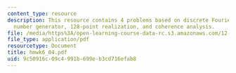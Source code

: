 ```yaml
---
content_type: resource
description: This resource contains 4 problems based on discrete Fourier series, random
  number generator, 128-point realization, and coherence analysis.
file: /media/https%3A/open-learning-course-data-rc.s3.amazonaws.com/12-864-inference-from-data-and-models-spring-2005/9c50916c09c4991b699eb3cd716efab8_hmwk6_04.pdf
file_type: application/pdf
resourcetype: Document
title: hmwk6_04.pdf
uid: 9c50916c-09c4-991b-699e-b3cd716efab8
---
```

